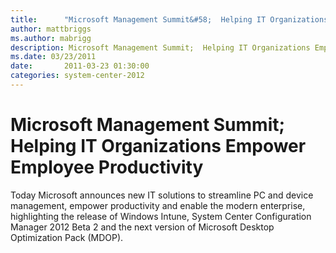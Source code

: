 ```yaml
---
title:      "Microsoft Management Summit&#58;  Helping IT Organizations Empower Employee Productivity"
author: mattbriggs
ms.author: mabrigg
description: Microsoft Management Summit;  Helping IT Organizations Empower Employee Productivity
ms.date: 03/23/2011
date:       2011-03-23 01:30:00
categories: system-center-2012
---
```

# Microsoft Management Summit;  Helping IT Organizations Empower Employee Productivity

Today Microsoft announces new IT solutions to streamline PC and device management, empower productivity and enable the modern enterprise, highlighting the release of Windows Intune, System Center Configuration Manager 2012 Beta 2 and the next version of Microsoft Desktop Optimization Pack (MDOP).  
